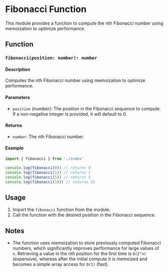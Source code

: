 # Fibonacci Function

This module provides a function to compute the nth Fibonacci number using memoization to optimize performance.

## Function

### `fibonacci(position: number): number`

#### Description

Computes the nth Fibonacci number using memoization to optimize performance.

#### Parameters

- `position` (number): The position in the Fibonacci sequence to compute. If a non-negative integer is provided, it will default to 0.

#### Returns

- `number`: The nth Fibonacci number.

#### Example

```typescript
import { fibonacci } from './index'

console.log(fibonacci(0)) // returns 0
console.log(fibonacci(1)) // returns 1
console.log(fibonacci(5)) // returns 5
console.log(fibonacci(10)) // returns 55
```

## Usage

1. Import the `fibonacci` function from the module.
2. Call the function with the desired position in the Fibonacci sequence.

## Notes

- The function uses memoization to store previously computed Fibonacci numbers, which significantly improves performance for large values of `n`. Retrieving a value in the nth position for the first time is `O(2^n)` (expensive), whereas after the initial compute it is memoized and becomes a simple array access for `O(1)` (fast).
